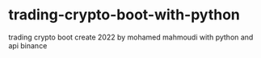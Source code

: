 # trading-crypto-boot-with-python
trading crypto boot create 2022 by mohamed mahmoudi with python and api binance   
